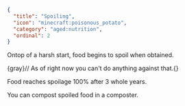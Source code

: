 ```json
{
  "title": "Spoiling",
  "icon": "minecraft:poisonous_potato",
  "category": "aged:nutrition",
  "ordinal": 2
}
```

Ontop of a harsh start, food begins to spoil when obtained.

{gray}// As of right now you can't do anything against that.{}


Food reaches spoilage 100% after 3 whole years.


You can compost spoiled food in a composter.
